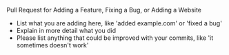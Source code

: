 Pull Request for Adding a Feature, Fixing a Bug, or Adding a Website
 - List what you are adding here, like 'added example.com' or 'fixed a bug'
 - Explain in more detail what you did
 - Please list anything that could be improved with your commits, like 'it sometimes doesn't work'
